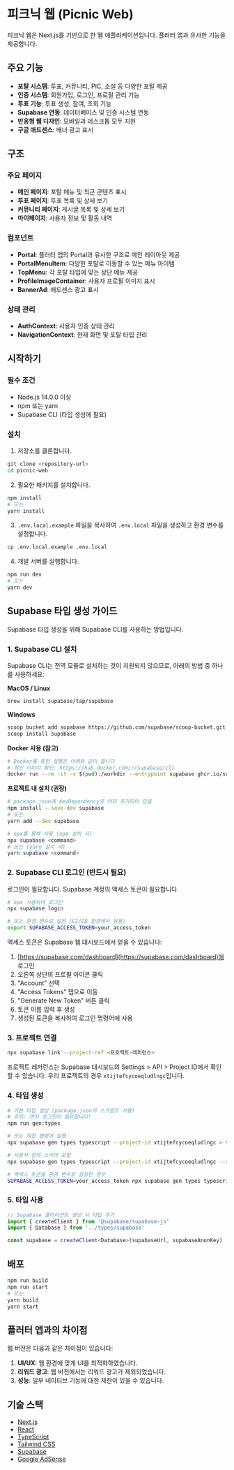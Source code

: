 # 피크닉 웹 (Picnic Web)

피크닉 웹은 Next.js를 기반으로 한 웹 애플리케이션입니다. 플러터 앱과 유사한 기능을 제공합니다.

## 주요 기능

- **포탈 시스템**: 투표, 커뮤니티, PIC, 소설 등 다양한 포털 제공
- **인증 시스템**: 회원가입, 로그인, 프로필 관리 기능
- **투표 기능**: 투표 생성, 참여, 조회 기능
- **Supabase 연동**: 데이터베이스 및 인증 시스템 연동
- **반응형 웹 디자인**: 모바일과 데스크톱 모두 지원
- **구글 애드센스**: 배너 광고 표시

## 구조

### 주요 페이지

- **메인 페이지**: 포탈 메뉴 및 최근 콘텐츠 표시
- **투표 페이지**: 투표 목록 및 상세 보기
- **커뮤니티 페이지**: 게시글 목록 및 상세 보기
- **마이페이지**: 사용자 정보 및 활동 내역

### 컴포넌트

- **Portal**: 플러터 앱의 Portal과 유사한 구조로 메인 레이아웃 제공
- **PortalMenuItem**: 다양한 포탈로 이동할 수 있는 메뉴 아이템
- **TopMenu**: 각 포탈 타입에 맞는 상단 메뉴 제공
- **ProfileImageContainer**: 사용자 프로필 이미지 표시
- **BannerAd**: 애드센스 광고 표시

### 상태 관리

- **AuthContext**: 사용자 인증 상태 관리
- **NavigationContext**: 현재 화면 및 포탈 타입 관리

## 시작하기

### 필수 조건

- Node.js 14.0.0 이상
- npm 또는 yarn
- Supabase CLI (타입 생성에 필요)

### 설치

1. 저장소를 클론합니다.

```bash
git clone <repository-url>
cd picnic-web
```

2. 필요한 패키지를 설치합니다.

```bash
npm install
# 또는
yarn install
```

3. `.env.local.example` 파일을 복사하여 `.env.local` 파일을 생성하고 환경 변수를 설정합니다.

```bash
cp .env.local.example .env.local
```

4. 개발 서버를 실행합니다.

```bash
npm run dev
# 또는
yarn dev
```

## Supabase 타입 생성 가이드

Supabase 타입 생성을 위해 Supabase CLI를 사용하는 방법입니다.

### 1. Supabase CLI 설치

Supabase CLI는 전역 모듈로 설치하는 것이 지원되지 않으므로, 아래의 방법 중 하나를 사용하세요:

**MacOS / Linux**
```bash
brew install supabase/tap/supabase
```

**Windows**
```bash
scoop bucket add supabase https://github.com/supabase/scoop-bucket.git
scoop install supabase
```

**Docker 사용 (참고)**
```bash
# Docker를 통한 실행은 아래와 같이 합니다
# 최신 이미지 확인: https://hub.docker.com/r/supabase/cli
docker run --rm -it -v $(pwd):/workdir --entrypoint supabase ghcr.io/supabase/cli:latest <command>
```

**프로젝트 내 설치 (권장)**
```bash
# package.json에 devDependency로 이미 추가되어 있음
npm install --save-dev supabase
# 또는 
yarn add --dev supabase

# npx를 통해 사용 (npm 설치 시)
npx supabase <command>
# 또는 (yarn 설치 시)
yarn supabase <command>
```

### 2. Supabase CLI 로그인 (반드시 필요)

로그인이 필요합니다. Supabase 계정의 액세스 토큰이 필요합니다.

```bash
# npx 사용하여 로그인
npx supabase login

# 또는 환경 변수로 설정 (CI/CD 환경에서 유용)
export SUPABASE_ACCESS_TOKEN=your_access_token
```

액세스 토큰은 Supabase 웹 대시보드에서 얻을 수 있습니다:
1. [https://supabase.com/dashboard](https://supabase.com/dashboard)에 로그인
2. 오른쪽 상단의 프로필 아이콘 클릭
3. "Account" 선택
4. "Access Tokens" 탭으로 이동
5. "Generate New Token" 버튼 클릭
6. 토큰 이름 입력 후 생성
7. 생성된 토큰을 복사하여 로그인 명령어에 사용

### 3. 프로젝트 연결

```bash
npx supabase link --project-ref <프로젝트-레퍼런스>
```

프로젝트 레퍼런스는 Supabase 대시보드의 Settings > API > Project ID에서 확인할 수 있습니다.
우리 프로젝트의 경우 `xtijtefcycoeqludlngc`입니다.

### 4. 타입 생성

```bash
# 기본 타입 생성 (package.json의 스크립트 사용)
# 주의: 먼저 로그인이 필요합니다!
npm run gen:types

# 또는 직접 명령어 실행
npx supabase gen types typescript --project-id xtijtefcycoeqludlngc > types/supabase.ts

# 사용자 정의 스키마 포함
npx supabase gen types typescript --project-id xtijtefcycoeqludlngc --schema public,auth > types/supabase.ts

# 액세스 토큰을 환경 변수로 설정한 경우
SUPABASE_ACCESS_TOKEN=your_access_token npx supabase gen types typescript --project-id xtijtefcycoeqludlngc > types/supabase.ts
```

### 5. 타입 사용

```typescript
// Supabase 클라이언트 생성 시 타입 추가
import { createClient } from '@supabase/supabase-js'
import { Database } from '../types/supabase'

const supabase = createClient<Database>(supabaseUrl, supabaseAnonKey)
```

## 배포

```bash
npm run build
npm run start
# 또는
yarn build
yarn start
```

## 플러터 앱과의 차이점

웹 버전은 다음과 같은 차이점이 있습니다:

1. **UI/UX**: 웹 환경에 맞게 UI를 최적화하였습니다.
2. **리워드 광고**: 웹 버전에서는 리워드 광고가 제외되었습니다.
3. **성능**: 일부 네이티브 기능에 대한 제한이 있을 수 있습니다.

## 기술 스택

- [Next.js](https://nextjs.org/)
- [React](https://reactjs.org/)
- [TypeScript](https://www.typescriptlang.org/)
- [Tailwind CSS](https://tailwindcss.com/)
- [Supabase](https://supabase.io/)
- [Google AdSense](https://www.google.com/adsense/) 